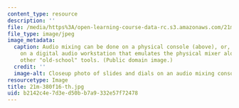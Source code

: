 ```yaml
---
content_type: resource
description: ''
file: /media/https%3A/open-learning-course-data-rc.s3.amazonaws.com/21m-380-music-and-technology-recording-techniques-and-audio-production-fall-2016/b2142c4e7d3ed50bb7a9332e57f72478_21m-380f16-th.jpg
file_type: image/jpeg
image_metadata:
  caption: Audio mixing can be done on a physical console (above), or, increasingly,
    on a digital audio workstation that emulates the physical mixer along with many
    other "old-school" tools. (Public domain image.)
  credit: ''
  image-alt: Closeup photo of slides and dials on an audio mixing console.
resourcetype: Image
title: 21m-380f16-th.jpg
uid: b2142c4e-7d3e-d50b-b7a9-332e57f72478
---
```

